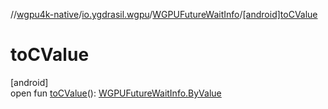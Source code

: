 //[wgpu4k-native](../../../index.md)/[io.ygdrasil.wgpu](../index.md)/[WGPUFutureWaitInfo](index.md)/[[android]toCValue]([android]to-c-value.md)

# toCValue

[android]\
open fun [toCValue]([android]to-c-value.md)(): [WGPUFutureWaitInfo.ByValue](../../io.ygdrasil.wgpu.android/-w-g-p-u-future-wait-info/-by-value/index.md)